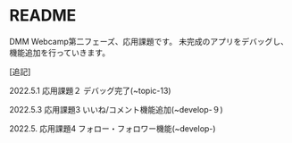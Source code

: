 # README

DMM Webcamp第二フェーズ、応用課題です。
未完成のアプリをデバッグし、機能追加を行っていきます。

[追記]

2022.5.1 応用課題２ デバッグ完了(~topic-13)

2022.5.3 応用課題3 いいね/コメント機能追加(~develop-９)

2022.5.  応用課題4 フォロー・フォロワー機能(~develop-)
